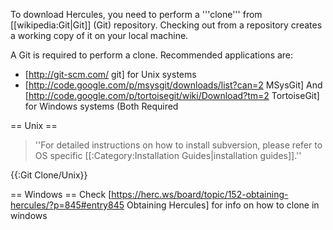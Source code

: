 To download Hercules, you need to perform a '''clone''' from [[wikipedia:Git|Git]] (Git) repository. Checking out from a repository creates a working copy of it on your local machine.

A Git is required to perform a clone. Recommended applications are:
* [http://git-scm.com/ git] for Unix systems
* [http://code.google.com/p/msysgit/downloads/list?can=2 MSysGit] And [http://code.google.com/p/tortoisegit/wiki/Download?tm=2 TortoiseGit] for Windows systems (Both Required

== Unix ==
<blockquote>''For detailed instructions on how to install subversion, please refer to OS specific [[:Category:Installation Guides|installation guides]].''</blockquote>
{{:Git Clone/Unix}}

== Windows ==
Check [https://herc.ws/board/topic/152-obtaining-hercules/?p=845#entry845 Obtaining Hercules] for info on how to clone in windows
